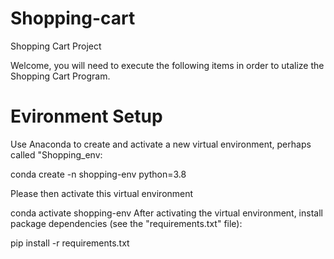 # Shopping-cart
Shopping Cart Project

Welcome, you will need to execute the following items in order to utalize the Shopping Cart Program.

# Evironment Setup

Use Anaconda to create and activate a new virtual environment, perhaps called "Shopping_env:

conda create -n shopping-env python=3.8 

Please then activate this virtual environment

conda activate shopping-env
After activating the virtual environment, install package dependencies (see the "requirements.txt" file):

pip install -r requirements.txt
